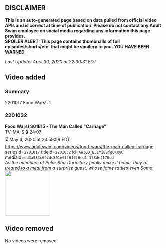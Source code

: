 ## DISCLAIMER
**This is an auto-generated page based on data pulled from official video APIs and is correct at time of publication. Please do not contact any Adult Swim employee on social media regarding any information this page provides.**  
**SPOILER ALERT: This page contains thumbnails of full episodes/shorts/etc. that might be spoilery to you. YOU HAVE BEEN WARNED.**  

_Last Update: April 30, 2020 at 22:30:31 EDT_
## Video added
### Summary
2201017 Food Wars!: 1  
### 2201032
**Food Wars! S01E15 - The Man Called "Carnage"**  
TV-MA-S 🔒 24:07  
⌛ May 4, 2020 at 23:59:59 EDT  
https://www.adultswim.com/videos/food-wars/the-man-called-carnage  
seriesid=`2201017` titleid=`2201032` id=`AW3QD_E31YiBSfg0KXyO` mediaid=`cd3a083c69cdc891e6ff616f6cd1f178de4170cd`  
_As the members of Polar Star Dormitory finally make it home, they're treated to a meal from a surprise guest, whose fame rattles even Soma._  
<a href="https://media.cdn.adultswim.com/uploads/20191015/thumbnails/2_191015132245-foodwars_015.jpg"><img src="https://media.cdn.adultswim.com/uploads/20191015/thumbnails/2_191015132245-foodwars_015.jpg" height="144px" /></a>
## Video removed
No videos were removed.  
